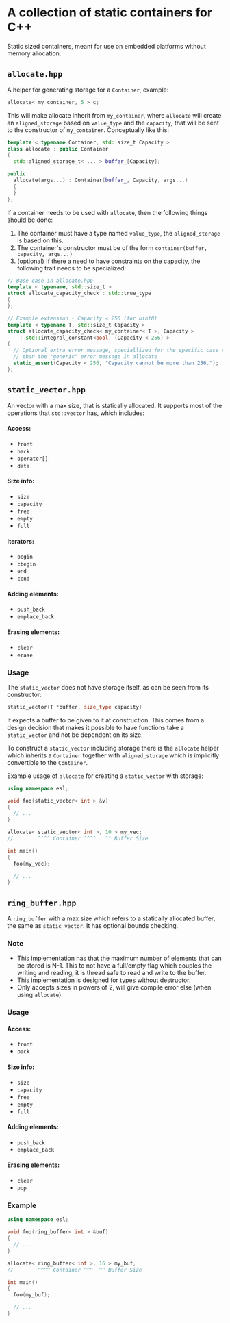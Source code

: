 # A collection of static containers for C++

Static sized containers, meant for use on embedded platforms without memory allocation.

## `allocate.hpp`

A helper for generating storage for a `Container`, example:

```C++
allocate< my_container, 5 > c;
```

This will make allocate inherit from `my_container`, where `allocate` will create an `aligned_storage` based on `value_type` and the `capacity`, that will be sent to the constructor of `my_container`. Conceptually like this:

```C++
template < typename Container, std::size_t Capacity >
class allocate : public Container
{
  std::aligned_storage_t< ... > buffer_[Capacity];

public:
  allocate(args...) : Container(buffer_, Capacity, args...)
  {
  }
};
```

If a container needs to be used with `allocate`, then the following things should be done:

1. The container must have a type named `value_type`, the `aligned_storage` is based on this.
2. The container's constructor must be of the form `container(buffer, capacity, args...)`
3. (optional) If there a need to have constraints on the capacity, the following trait needs to be specialized:

```C++
// Base case in allocate.hpp
template < typename, std::size_t >
struct allocate_capacity_check : std::true_type
{
};

// Example extension - Capacity < 256 (for uint8)
template < typename T, std::size_t Capacity >
struct allocate_capacity_check< my_container< T >, Capacity >
    : std::integral_constant<bool, (Capacity < 256) >
{
  // Optional extra error message, speciallized for the specific case rather
  // than the "generic" error message in allocate
  static_assert(Capacity < 256, "Capacity cannot be more than 256.");
};
```

## `static_vector.hpp`

An vector with a max size, that is statically allocated. It supports most of the operations that `std::vector` has, which includes:

#### Access:

* `front`
* `back`
* `operator[]`
* `data`

#### Size info:

* `size`
* `capacity`
* `free`
* `empty`
* `full`

#### Iterators:

* `begin`
* `cbegin`
* `end`
* `cend`

#### Adding elements:

* `push_back`
* `emplace_back`

#### Erasing elements:

* `clear`
* `erase`

### Usage

The `static_vector` does not have storage itself, as can be seen from its constructor:

```C++
static_vector(T *buffer, size_type capacity)
```

It expects a buffer to be given to it at construction. This comes from a design decision that makes it possible to have functions take a `static_vector` and not be dependent on its size.

To construct a `static_vector` including storage there is the `allocate` helper which inherits a `Container` together with `aligned_storage` which is implicitly convertible to the `Container`.

Example usage of `allocate` for creating a `static_vector` with storage:

```C++
using namespace esl;

void foo(static_vector< int > &v)
{
  // ...
}

allocate< static_vector< int >, 10 > my_vec;
//        ^^^^ Container ^^^^   ^^ Buffer Size

int main()
{
  foo(my_vec);

  // ...
}

```

## `ring_buffer.hpp`

A `ring_buffer` with a max size which refers to a statically allocated buffer, the same as `static_vector`. It has optional bounds checking.

### Note

* This implementation has that the maximum number of elements that can be stored is N-1. This to not have a full/empty flag which couples the writing and reading, it is thread safe to read and write to the buffer.
* This implementation is designed for types without destructor.
* Only accepts sizes in powers of 2, will give compile error else (when using `allocate`).

### Usage

#### Access:

* `front`
* `back`

#### Size info:

* `size`
* `capacity`
* `free`
* `empty`
* `full`

#### Adding elements:

* `push_back`
* `emplace_back`

#### Erasing elements:

* `clear`
* `pop`

### Example

```C++
using namespace esl;

void foo(ring_buffer< int > &buf)
{
  // ...
}

allocate< ring_buffer< int >, 16 > my_buf;
//        ^^^^ Container ^^^  ^^ Buffer Size

int main()
{
  foo(my_buf);

  // ...
}
```

